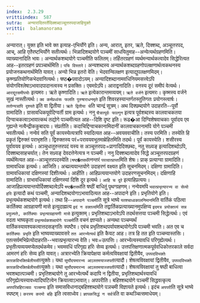 ```yaml
---
index:  2.3.29
vrittiindex:  587
sutra:  अन्यारादितरर्तेदिक्शब्दाञ्चूत्तरपदाजाहियुक्ते
vritti:  balamanorama 
---
```


अन्यारात्। युक्त इति भावे क्त इत्याह-एभिर्योगे इति। अन्य, आरात्, इतर, ऋते, दिक्शब्द, अञ्चूत्तरपद, आच्, आहि एतैरष्टभिर्योगे सतीत्यर्थः। भिन्नादिशब्दयोगे पञ्चमीं साधयितुमाह--अन्येत्यर्थग्रहणमिति। व्याख्यानादिति भावः। अन्यार्थकशब्दयोगे पञ्चमीति फलितम्। तर्हितरग्रहणं व्यर्थमन्यार्थकत्वादेव सिद्धेरित्यत आह--इतरग्रहणं प्रपञ्चार्थमिति। `पचि विस्तारे`। अन्यशब्दस्य अन्यार्थकशब्दग्रहणोपलक्षणार्थत्वकथनस्य प्रयोजनकथनार्थमिति यावत्। अन्यो भिन्न इतरो वेति। भेदवान्विलक्षण इत्याद्युपलक्षणमिदम्। कृष्णप्रतियोगिकभेदवानित्यर्थः। षष्ठ�पवादोऽयम्। अन्यादिशब्दानामवधिनियमसत्त्वेऽपि संयोगविश्लेषाऽभावादपादानत्वस्य न प्रसक्तिः। एवमग्रेऽपि। आराद्वनादिति। वनस्य दूरं समीपं वेत्यर्थः। `आराद्दूरसमीपयोः` इत्यमरः। ऋते कृष्णादिति। `ऋते` इत्येकारान्तमव्ययम्। `ऋते वर्जने` इत्यमरः। कृष्मस्य वर्जने सुखं नास्तीत्यर्थः। `क्व कर्मप्रध्वंसः फलति पुरुषाराधनमृते` इति शिवरहस्यान्तर्गतस्तुतिगतः प्रयोगस्त्वार्षः। `ततोन्यत्रापि दृश्यते` इति वा द्वितीया। `ऋते द्वितीया चे`ति चान्द्रं सूत्रम्। अथ दिक्छब्दयोगे उदाहरति--पूर्वो ग्रामादिति। ग्रासावधिकपूर्वदिग्वर्ती ग्राम इत्यर्थः। ननु `चैत्रात्पूर्वः फाल्गुन` इत्यत्र पूर्वशब्दस्य कालवाचकतया दिग्वाचकत्वाऽभावात्कथं तद्योगे पञ्चमीत्यत आह--दिशि दृष्ट इति। रूढ�आ दिग्विशेषवाचकाः पूर्वादय एव गृह्यन्ते नत्वैन्द्रीककुबादयः। संप्रतीति। कदाचिद्दिग्वाचकानामिदानीं कालवाचकानामपि योगे पञ्चमी भवतीत्यर्थः। नन्वेवं सति पूर्वं कायस्येत्यत्रापि स्यादित्यत आह--अवयववाचीति। तस्य परमिति। तस्येति हि प्रकृतं द्विरुक्तं पराभृशति। द्विरुक्तस्य परं=परावयवभूतमाम्रेहितमिति तदर्थः। पूर्वं कायस्येति। शसीरस्य पूर्वावयव इत्यर्थः। अञ्चुधातुरुत्तरपदं यस्य स अञ्चूत्तरपदः=प्रागादिदिक्छब्दः, नतु सध्र्यङ् इत्यादिशब्दोऽपि, दिक्शब्दसाहचर्यात्। तेन सध्र्यङ् देवदत्तेनेत्यत्र न पञ्चमी। ननु दिक्शब्दत्वादेव सिद्धे अञ्चूत्तरपदग्रहणं व्यर्थमित्यत आह--अञ्चूत्तरपदस्येति।`षष्ठ�तसर्थे`त्नन्तरं `परत्वात्प्राप्ता`मिति शेषः। प्राक् प्रत्याग्वा ग्रामादिति। ग्रामावधिक इत्यर्थः। आजिति। अच्प्रत्ययान्तयोगे उदाहरणं वक्ष्यत इति सूचनमिदम्। दक्षिणा ग्रामादिति। ग्रामावधिकायां दक्षिणस्यां दिशीत्यर्थः। आहीति। आहिप्रत्ययान्तयोगे उदाहरणसूचनमिदम्। दक्षिणाहि ग्रामादिति। ग्राभावधिकायां दक्षिणस्यां दिशि दूर इत्यर्थः। `आहि च दूरे` इत्याहिप्रत्ययः। आजाहिप्रत्ययान्तयोर्दिक्शब्दत्वेऽपि `षष्ठ�तसर्थे`ति षष्ठीं बाधितुं पृथग्ग्रहणम्। नन्वेवमपि `भवात्प्रभृत्यारभ्य वा सेव्यो हरिः` इत्यादौ कथं पञ्चमी, अन्यादिशब्दयोगाऽभावादित्यत आह--अपादाने इति। प्रभृतियोगे इति। प्रभृत्यर्थकशब्दयोगे इत्यर्थः। तथा हि--`अपादाने पञ्चमी`ति सूत्रे भाष्ये `यतश्चाध्वकालनिमानमि`ति वार्तिकं पठित्वा कार्तिक्या आग्रहायणी मासे इत्युदाह्मत्य `इदं न वक्तव्यमि`ति तद्वार्तिकप्रत्याख्यानमुपक्षिप्य `इदमत्र प्रयोक्तव्यं सन्न प्रयुज्यते, कार्तिक्याः प्रभृत्याग्रहायणी मासे` इत्युक्तम्। प्रभृतिशब्दाऽभावेऽपि तदर्थसत्तया पञ्चमी सिद्धेत्यर्थः। एवं वदता भाष्यकृता `प्रभृत्यर्थकशब्दयोगे पञ्चमी`ति वचनं ज्ञाप्यते। अन्यथा पञ्चम्यर्थं वार्तिकस्यावश्यकत्वात्तदसङ्गतिः स्पष्टैव। एवंच प्रभृतिशब्दपर्यायशब्दयोगेऽपि पञ्चमी भवति। अत एव च `कार्तिक्याः प्रभृति` इति भाष्यव्याख्यावसरे `तत आरभ्येत्यर्थ` इति कैयट आह। तत्र हि तत इति पञ्चम्यास्तसिः। एतत्सर्वमभिप्रेत्योदाहरति--भवात्प्रभृत्यारभ्य वेति। भवः=उत्पत्तिः। आरभ्येत्यस्यावधिं परिगृह्येत्यर्थः। प्रभृतीत्यव्ययमप्येतदर्थकमेव। भवमवधिं परिगृह्य हरिः सेव्य इत्यर्थः। उत्तपत्तिक्षणात्मकपूर्ववधिकोत्तरकाले सर्वदा आमरणं हरिः सेव्य इति यावत्। अत्रारभ्येति क्रियापेक्षया कर्मत्वविवक्षायां द्वितीयैव, `उपपदविभक्तेः कारकविभक्तिर्बलीयसी`त्युक्तेः। यथा `सूर्योदयमारभ्य आऽस्तमयाज्जपती`त्यादौ। शेषत्वविवक्षायां द्वितीयैव, `उपपदविभक्तेः कारकविभक्तिर्बलीयसी`त्युक्तेः। यथा `सूर्योदयमारभ्य आऽस्तमयाज्जपती`त्यादौ। शेषत्वविवक्षायां तु षष्ठी बाधित्वा भवशब्दात्पञ्चमी। प्रभृतिशब्दयोगे तु आरभ्येत्यर्थे कदापि न द्वितीया, प्रभृतिशब्दार्थस्यावधिं परिगृह्येत्यस्यावध्यादिघटित्वेन क्रियात्वाऽभावात्। अपपरीति। बहिश्शब्दयोगे पञ्चमीं सिद्धवत्कृत्य `अपपरिबहिरञ्चवः पञ्चम्या` इति समासविधानाद्बहिश्शब्दयोगे पञचमी विज्ञायते इत्यर्थः। इदंच `अपपरी`ति सूत्रे भाष्ये स्पष्टम्। `करस्य करमो बहिः` इति त्वसाध्वेव। `ज्ञापकसिद्धं न सर्वत्रे`ति वा कथञ्चित्समाधेयम्। 

